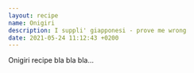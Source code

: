 ```yaml
---
layout: recipe
name: Onigiri
description: I suppli' giapponesi - prove me wrong
date: 2021-05-24 11:12:43 +0200
---
```


Onigiri recipe bla bla bla...
